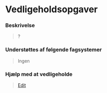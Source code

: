 # Vedligeholdsopgaver

### Beskrivelse

> ?

### Understøttes af følgende fagsystemer

> Ingen

### Hjælp med at vedligeholde

> [Edit](https://github.com/FMDatahub/Portal/blob/main/docs/Moduler/DriftOgVedligehold/Vedligeholdsopgaver.md)
